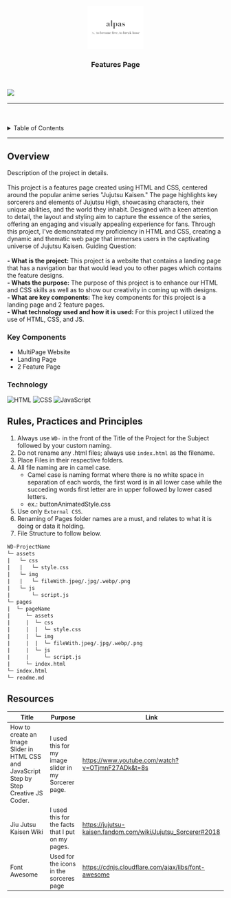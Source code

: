 <a name="readme-top">

<br/>

<br />
<div align="center">
  <a href="https://github.com/zyx-0314/">
  <!-- TODO: If you want to add logo or banner you can add it here -->
    <img src="./assets/img/alpas.png" alt="Nyebe" width="130" height="100">
  </a>
<!-- TODO: Change Title to the name of the title of your Project -->
  <h3 align="center">Features Page</h3>
</div>

<br />

<!-- TODO: Change the zyx-0314 into your github username  -->
<!-- TODO: Change the WD-Template-Project into the same name of your folder -->
![](https://visit-counter.vercel.app/counter.png?page=clouds7h/WD-SW4)

---

<br />
<br />

<!-- TODO: If you want to add more layers for your readme -->
<details>
  <summary>Table of Contents</summary>
  <ol>
    <li>
      <a href="#overview">Overview</a>
      <ol>
        <li>
          <a href="#key-components">Key Components</a>
        </li>
        <li>
          <a href="#technology">Technology</a>
        </li>
      </ol>
    </li>
    <li>
      <a href="#rule,-practices-and-principles">Rules, Practices and Principles</a>
    </li>
    <li>
      <a href="#resources">Resources</a>
    </li>
  </ol>
</details>

---

## Overview

<!-- TODO: To be changed -->
<!-- The following are just sample -->
Description of the project in details. <br> <br>
This project is a features page created using HTML and CSS, centered around the popular anime series "Jujutsu Kaisen." The page highlights key sorcerers and elements of Jujutsu High, showcasing characters, their unique abilities, and the world they inhabit. Designed with a keen attention to detail, the layout and styling aim to capture the essence of the series, offering an engaging and visually appealing experience for fans. Through this project, I've demonstrated my proficiency in HTML and CSS, creating a dynamic and thematic web page that immerses users in the captivating universe of Jujutsu Kaisen.
Guiding Question: <br> <br>
<b>- What is the project: </b> This project is a website that contains a landing page that has a navigation bar that would lead you to other pages which contains the feature designs. <br>
<b>- Whats the purpose:</b> The purpose of this project is to enhance our HTML and CSS skills as well as to show our creativity in coming up with designs. <br>
<b>- What are key components:</b> The key components for this project is a landing page and 2 feature pages. <br>
<b>- What technology used and how it is used:</b> For this project I utilized the use of HTML, CSS, and JS. <br>

### Key Components
<!-- TODO: List of Key Components -->
<!-- The following are just sample -->
- MultiPage Website
- Landing Page
- 2 Feature Page

### Technology
<!-- TODO: List of Technology Used -->
![HTML](https://img.shields.io/badge/HTML-E34F26?style=for-the-badge&logo=html5&logoColor=white)
![CSS](https://img.shields.io/badge/CSS-1572B6?style=for-the-badge&logo=css3&logoColor=white)
![JavaScript](https://img.shields.io/badge/JavaScript-F7DF1E?style=for-the-badge&logo=javascript&logoColor=white)

## Rules, Practices and Principles
1. Always use `WD-` in the front of the Title of the Project for the Subject followed by your custom naming.
2. Do not rename any .html files; always use `index.html` as the filename.
3. Place Files in their respective folders.
4. All file naming are in camel case.
   - Camel case is naming format where there is no white space in separation of each words, the first word is in all lower case while the succeding words first letter are in upper followed by lower cased letters.
   - ex.: buttonAnimatedStyle.css
5. Use only `External CSS`.
6. Renaming of Pages folder names are a must, and relates to what it is doing or data it holding.
7. File Structure to follow below.

```
WD-ProjectName
└─ assets
|   └─ css
|   |   └─ style.css
|   └─ img
|   |   └─ fileWith.jpeg/.jpg/.webp/.png
|   └─ js
|       └─ script.js
└─ pages
|  └─ pageName
|     └─ assets
|     |  └─ css
|     |  |  └─ style.css
|     |  └─ img
|     |  |  └─ fileWith.jpeg/.jpg/.webp/.png
|     |  └─ js
|     |     └─ script.js
|     └─ index.html
└─ index.html
└─ readme.md
```

## Resources

<!-- TODO: Add References -->
| Title | Purpose | Link |
  |-|-|-|
| How to create an Image Slider in HTML CSS and JavaScript Step by Step Creative JS Coder. | I used this for my image slider in my Sorcerer page. | https://www.youtube.com/watch?v=OTjmnF27ADk&t=8s |
| Jiu Jutsu Kaisen Wiki | I used this for the facts that I put on my pages. | https://jujutsu-kaisen.fandom.com/wiki/Jujutsu_Sorcerer#2018 |
| Font Awesome | Used for the icons in the sorceres page | https://cdnjs.cloudflare.com/ajax/libs/font-awesome |

